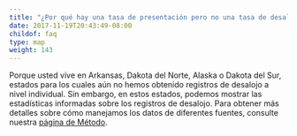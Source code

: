 ```yaml
---
title: "¿Por qué hay una tasa de presentación pero no una tasa de desalojo para mi estado?"
date: 2017-11-19T20:43:49-08:00
childof: faq
type: map
weight: 143
---
```

Porque usted vive en Arkansas, Dakota del Norte, Alaska o Dakota del Sur, estados para los cuales aún no hemos obtenido registros de desalojo a nivel individual. Sin embargo, en estos estados, podemos mostrar las estadísticas informadas sobre los registros de desalojo. Para obtener más detalles sobre cómo manejamos los datos de diferentes fuentes, consulte nuestra <a href="/methods">página de Método</a>.
